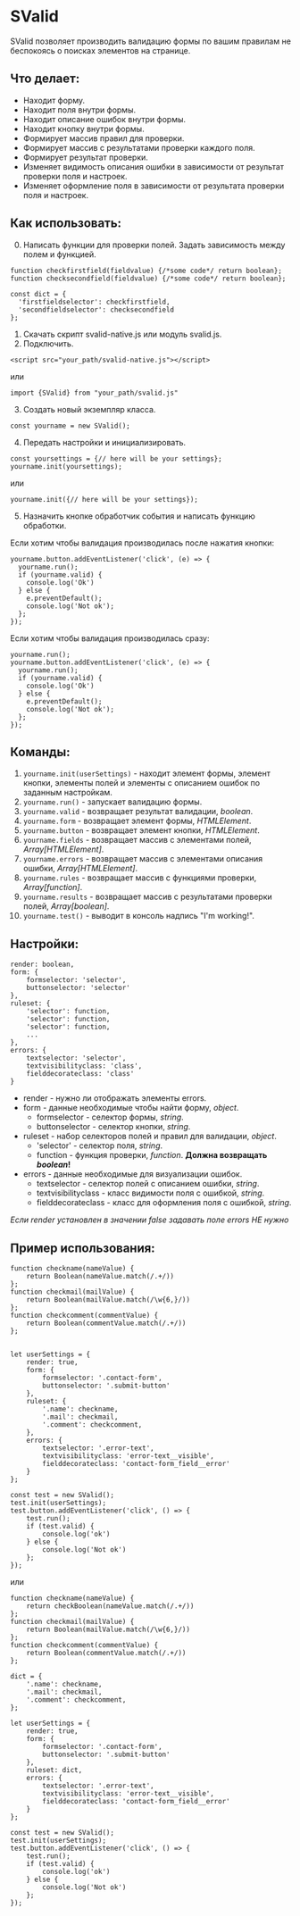 # SValid

SValid позволяет производить валидацию формы по вашим правилам не беспокоясь о поисках элементов на странице.

## Что делает:

* Находит форму.
* Находит поля внутри формы.
* Находит описание ошибок внутри формы.
* Находит кнопку внутри формы.
* Формирует массив правил для проверки.
* Формирует массив с результатами проверки каждого поля.
* Формирует результат проверки.
* Изменяет видимость описания ошибки в зависимости от результат проверки поля и настроек.
* Изменяет оформление поля в зависимости от результата проверки поля и настроек.

## Как использовать:

0. Написать функции для проверки полей. Задать зависимость между полем и функцией.

```
function checkfirstfield(fieldvalue) {/*some code*/ return boolean};
function checksecondfield(fieldvalue) {/*some code*/ return boolean};

const dict = {
  'firstfieldselector': checkfirstfield,
  'secondfieldselector': checksecondfield
};
```

1. Скачать скрипт svalid-native.js или модуль svalid.js.
2. Подключить.

  `<script src="your_path/svalid-native.js"></script>`

  или
  
  `import {SValid} from "your_path/svalid.js"`

3. Создать новый экземпляр класса.

  `const yourname = new SValid();`
  
4. Передать настройки и инициализировать.
  
  ```
  const yoursettings = {// here will be your settings};
  yourname.init(yoursettings);
  ```
  или
  ```
  yourname.init({// here will be your settings});
  ```

5. Назначить кнопке обработчик события и написать функцию обработки.

Если хотим чтобы валидация производилась после нажатия кнопки:

  ```
  yourname.button.addEventListener('click', (e) => {
    yourname.run();
    if (yourname.valid) {
      console.log('Ok')
    } else {
      e.preventDefault();
      console.log('Not ok');
    };
  });
  ```

Если хотим чтобы валидация производилась сразу:

  ```
  yourname.run();
  yourname.button.addEventListener('click', (e) => {
    yourname.run();
    if (yourname.valid) {
      console.log('Ok')
    } else {
      e.preventDefault();
      console.log('Not ok');
    };
  });
  ```


## Команды:

1. `yourname.init(userSettings)` - находит элемент формы, элемент кнопки, элементы полей и элементы с описанием ошибок по заданным настройкам.
2. `yourname.run()` - запускает валидацию формы.
3. `yourname.valid` - возвращает результат валидации, *boolean*.
4. `yourname.form` - возвращает элемент формы, *HTMLElement*.
5. `yourname.button` - возвращает элемент кнопки, *HTMLElement*.
6. `yourname.fields` - возвращает массив с элементами полей, *Array[HTMLElement]*.
7. `yourname.errors` - возвращает массив с элементами описания ошибки, *Array[HTMLElement]*.
8. `yourname.rules` - возвращает массив с функциями проверки, *Array[function]*.
9. `yourname.results` - возвращает массив с результатами проверки полей, *Array[boolean]*.
10. `yourname.test()` - выводит в консоль надпись "I'm working!".

## Настройки:

```
render: boolean,
form: {
    formselector: 'selector',
    buttonselector: 'selector'
},
ruleset: {
    'selector': function,
    'selector': function,
    'selector': function,
    ...
},
errors: {
    textselector: 'selector',
    textvisibilityclass: 'class',
    fielddecorateclass: 'class'
}
```

* render - нужно ли отображать элементы errors.
* form - данные необходимые чтобы найти форму, *object*.
  - formselector - селектор формы, *string*.
  - buttonselector - селектор кнопки, *string*.
* ruleset - набор селекторов полей и правил для валидации, *object*.
  - 'selector' - селектор поля, *string*.
  - function - функция проверки, *function*. **Должна возвращать *boolean*!**
* errors - данные необходимые для визуализации ошибок.
  - textselector - селектор полей с описанием ошибки, *string*.
  - textvisibilityclass - класс видимости поля с ошибкой, *string*.
  - fielddecorateclass - класс для оформления поля с ошибкой, *string*.

*Если render установлен в значении false задавать поле errors НЕ нужно*

## Пример использования:

```
function checkname(nameValue) {
    return Boolean(nameValue.match(/.+/))
};
function checkmail(mailValue) {
    return Boolean(mailValue.match(/\w{6,}/))
};
function checkcomment(commentValue) {
    return Boolean(commentValue.match(/.+/))
};


let userSettings = {
    render: true,
    form: {
        formselector: '.contact-form',
        buttonselector: '.submit-button'
    },
    ruleset: {
        '.name': checkname,
        '.mail': checkmail,
        '.comment': checkcomment,
    },
    errors: {
        textselector: '.error-text',
        textvisibilityclass: 'error-text__visible',
        fielddecorateclass: 'contact-form_field__error'
    }
};

const test = new SValid();
test.init(userSettings);
test.button.addEventListener('click', () => {
    test.run();
    if (test.valid) {
        console.log('ok')
    } else {
        console.log('Not ok')
    };
});
```

или

```
function checkname(nameValue) {
    return checkBoolean(nameValue.match(/.+/))
};
function checkmail(mailValue) {
    return Boolean(mailValue.match(/\w{6,}/))
};
function checkcomment(commentValue) {
    return Boolean(commentValue.match(/.+/))
};

dict = {
    '.name': checkname,
    '.mail': checkmail,
    '.comment': checkcomment,
};

let userSettings = {
    render: true,
    form: {
        formselector: '.contact-form',
        buttonselector: '.submit-button'
    },
    ruleset: dict,
    errors: {
        textselector: '.error-text',
        textvisibilityclass: 'error-text__visible',
        fielddecorateclass: 'contact-form_field__error'
    }
};

const test = new SValid();
test.init(userSettings);
test.button.addEventListener('click', () => {
    test.run();
    if (test.valid) {
        console.log('ok')
    } else {
        console.log('Not ok')
    };
});
```